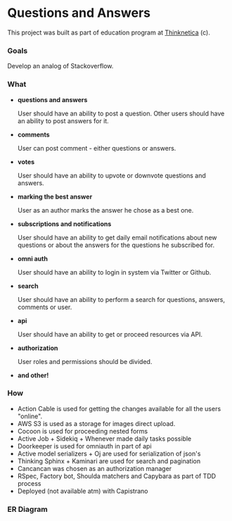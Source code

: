 # Questions and Answers

This project was built as part of education program at [Thinknetica](https://thinknetica.com/) (c).

### Goals
Develop an analog of Stackoverflow.

### What
- **questions and answers**

    User should have an ability to post a question. 
    Other users should have an ability to post answers for it.
    
- **comments**

    User can post comment - either questions or answers.
    
- **votes**

    User should have an ability to upvote or downvote questions and answers.

- **marking the best answer**

    User as an author marks the answer he chose as a best one.

- **subscriptions and notifications**

    User should have an ability to get daily email notifications about new questions or about the answers for the questions he subscribed for.
 
- **omni auth**

    User should have an ability to login in system via Twitter or Github.

- **search**
    
    User should have an ability to perform a search for questions, answers, comments or user.
    
- **api**

    User should have an ability to get or proceed resources via API.

- **authorization**
    
    User roles and permissions should be divided.

- **and other!**

### How
 - Action Cable is used for getting the changes available for all the users "online".
 - AWS S3 is used as a storage for images direct upload.
 - Cocoon is used for proceeding nested forms
 - Active Job + Sidekiq + Whenever made daily tasks possible
 - Doorkeeper is used for omniauth in part of api
 - Active model serializers + Oj are used for serialization of json's
 - Thinking Sphinx + Kaminari are used for search and pagination
 - Cancancan was chosen as an authorization manager
 - RSpec, Factory bot, Shoulda matchers and Capybara as part of TDD process
 - Deployed (not available atm) with Capistrano

### ER Diagram
